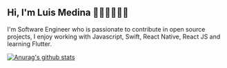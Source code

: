 ## Hi, I'm Luis Medina   🧑🏽‍💻🤟🏽📱
I'm Software Engineer who is passionate to contribute in open source projects, I enjoy working with Javascript, Swift, React Native, React JS and learning Flutter.


[![Anurag's github stats](https://github-readme-stats.vercel.app/api?username=luism3861&show_icons=true&theme=radical)](https://github.com/anuraghazra/github-readme-stats)
